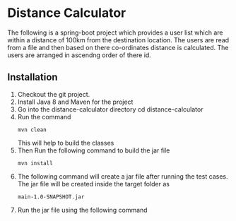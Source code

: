 # Distance Calculator

The following is a spring-boot project which provides a user list which are within a distance of 100km from the destination location. The users are read from a file and then based on there co-ordinates distance is calculated.
The users are arranged in ascendng order of there id.
## Installation

1. Checkout the git project.
2. Install Java 8 and Maven for the project
2. Go into the distance-calculator directory
    cd distance-calculator
2. Run the command
    ```maven
    mvn clean
    ```   
   This will help to build the classes
2. Then Run the following command to build the jar file
    ```maven
    mvn install
     ```
 2. The following command will create a jar file after running the test cases.
   The jar file will be created inside the target folder as
    ```
    main-1.0-SNAPSHOT.jar
    ```
2. Run the jar file using the following command
